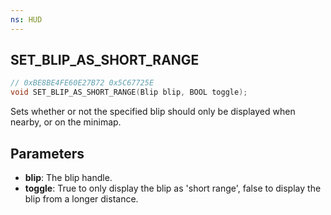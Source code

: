 ```yaml
---
ns: HUD
---
```

## SET_BLIP_AS_SHORT_RANGE

```c
// 0xBE8BE4FE60E27B72 0x5C67725E
void SET_BLIP_AS_SHORT_RANGE(Blip blip, BOOL toggle);
```

Sets whether or not the specified blip should only be displayed when nearby, or on the minimap.

## Parameters
* **blip**: The blip handle.
* **toggle**: True to only display the blip as 'short range', false to display the blip from a longer distance.

